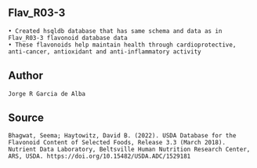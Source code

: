 ## Flav_R03-3

    • Created hsqldb database that has same schema and data as in Flav_R03-3 flavonoid database data
    • These flavonoids help maintain health through cardioprotective, anti-cancer, antioxidant and anti-inflammatory activity     

## Author

    Jorge R Garcia de Alba

## Source

    Bhagwat, Seema; Haytowitz, David B. (2022). USDA Database for the Flavonoid Content of Selected Foods, Release 3.3 (March 2018). Nutrient Data Laboratory, Beltsville Human Nutrition Research Center, ARS, USDA. https://doi.org/10.15482/USDA.ADC/1529181
